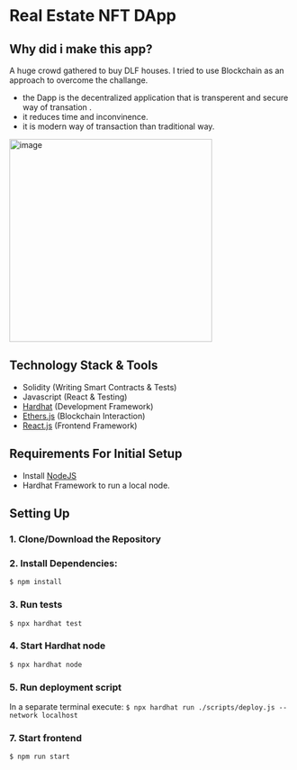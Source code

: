 # Real Estate NFT DApp

## Why did i make this app?
 A huge crowd gathered to buy DLF houses.
 I tried to use Blockchain as an approach to overcome the challange.
- the Dapp is the decentralized application that is transperent and secure way of transation .
- it reduces time and inconvinence.
- it is modern way of transaction than traditional way.

<img width="360" alt="image" src="https://user-images.githubusercontent.com/87909132/225570119-4a4c0e84-b1a0-437d-b173-aa0f1807b4c0.png">



## Technology Stack & Tools

- Solidity (Writing Smart Contracts & Tests)
- Javascript (React & Testing)
- [Hardhat](https://hardhat.org/) (Development Framework)
- [Ethers.js](https://docs.ethers.io/v5/) (Blockchain Interaction)
- [React.js](https://reactjs.org/) (Frontend Framework)

## Requirements For Initial Setup
- Install [NodeJS](https://nodejs.org/en/)
- Hardhat Framework to run a local node.

## Setting Up
### 1. Clone/Download the Repository

### 2. Install Dependencies:
`$ npm install`

### 3. Run tests
`$ npx hardhat test`

### 4. Start Hardhat node
`$ npx hardhat node`

### 5. Run deployment script
In a separate terminal execute:
`$ npx hardhat run ./scripts/deploy.js --network localhost`

### 7. Start frontend
`$ npm run start`
